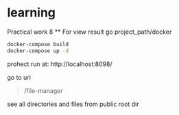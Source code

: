 # learning

Practical work 8
** For view result go project_path/docker

```sh
docker-compose build
docker-compose up -d
```

prohect run at: http://localhost:8098/

  go to uri
  > /file-manager
  
  see all directories and files from public root dir
  
